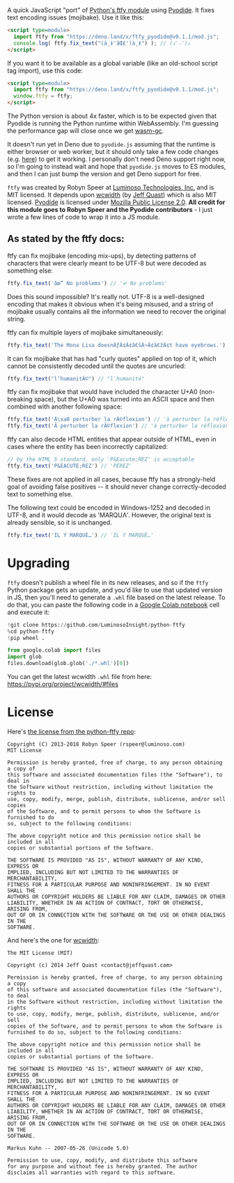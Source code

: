 A quick JavaScript "port" of [Python's ftfy module](https://pypi.org/project/ftfy/) using [Pyodide](https://github.com/pyodide/pyodide). It fixes text encoding issues (mojibake). Use it like this:

```html
<script type=module>
  import ftfy from "https://deno.land/x/ftfy_pyodide@v0.1.1/mod.js";
  console.log( ftfy.fix_text("(à¸‡'âŒ£')à¸‡") ); // (ง'⌣')ง
</script>
```

If you want it to be available as a global variable (like an old-school script tag import), use this code:
```html
<script type=module>
  import ftfy from "https://deno.land/x/ftfy_pyodide@v0.1.1/mod.js";
  window.ftfy = ftfy;
</script>
```

The Python version is about 4x faster, which is to be expected given that Pyodide is running the Python runtime within WebAssembly. I'm guessing the performance gap will close once we get [wasm-gc](https://github.com/WebAssembly/gc).

It doesn't run yet in Deno due to `pyodide.js` assuming that the runtime is either browser or web worker, but it should only take a few code changes (e.g. [here](https://github.com/pyodide/pyodide/blob/093c0dd18ddcefa4cc1bce5f404f4cec2444ef9d/src/pyodide.js#L58-L73)) to get it working. I personally don't need Deno support right now, so I'm going to instead wait and hope that `pyodide.js` moves to ES modules, and then I can just bump the version and get Deno support for free.

`ftfy` was created by Robyn Speer at [Luminoso Technologies, Inc.](LuminosoInsight) and is MIT licensed. It depends upon [wcwidth](https://github.com/jquast/wcwidth) (by [Jeff Quast](https://github.com/jquast)) which is also MIT licensed. [Pyodide](https://github.com/pyodide/pyodide) is licensed under [Mozilla Public License 2.0](https://choosealicense.com/licenses/mpl-2.0/). **All credit for this module goes to Robyn Speer and the Pyodide contributors** - I just wrote a few lines of code to wrap it into a JS module.

## As stated by the ftfy docs:

ftfy can fix mojibake (encoding mix-ups), by detecting patterns of characters that were clearly meant to be UTF-8 but were decoded as something else:

```js
ftfy.fix_text('âœ” No problems') // '✔ No problems'
```
Does this sound impossible? It's really not. UTF-8 is a well-designed encoding that makes it obvious when it's being misused, and a string of mojibake usually contains all the information we need to recover the original string.

ftfy can fix multiple layers of mojibake simultaneously:

```js
ftfy.fix_text('The Mona Lisa doesnÃƒÂ¢Ã¢â€šÂ¬Ã¢â€žÂ¢t have eyebrows.') // 'The Mona Lisa doesn't have eyebrows.'
```

It can fix mojibake that has had "curly quotes" applied on top of it, which cannot be consistently decoded until the quotes are uncurled:

```js
ftfy.fix_text("l’humanitÃ©") // "l'humanité"
```

ftfy can fix mojibake that would have included the character U+A0 (non-breaking space), but the U+A0 was turned into an ASCII space and then combined with another following space:

```js
ftfy.fix_text('Ã\xa0 perturber la rÃ©flexion') // 'à perturber la réflexion'
ftfy.fix_text('Ã perturber la rÃ©flexion') // 'à perturber la réflexion'
```

ftfy can also decode HTML entities that appear outside of HTML, even in cases where the entity has been incorrectly capitalized:

```js
// by the HTML 5 standard, only 'P&Eacute;REZ' is acceptable
ftfy.fix_text('P&EACUTE;REZ') // 'PÉREZ'
```

These fixes are not applied in all cases, because ftfy has a strongly-held goal of avoiding false positives -- it should never change correctly-decoded text to something else.

The following text could be encoded in Windows-1252 and decoded in UTF-8, and it would decode as 'MARQUɅ'. However, the original text is already sensible, so it is unchanged.

```js
ftfy.fix_text('IL Y MARQUÉ…') // 'IL Y MARQUÉ…'
```

# Upgrading

`ftfy` doesn't publish a wheel file in its new releases, and so if the `ftfy` Python package gets an update, and you'd like to use that updated version in JS, then you'll need to generate a `.whl` file based on the latest release. To do that, you can paste the following code in a [Google Colab notebook](https://colab.research.google.com/) cell and execute it:

```python
!git clone https://github.com/LuminosoInsight/python-ftfy
%cd python-ftfy
!pip wheel .

from google.colab import files
import glob
files.download(glob.glob('./*.whl')[0])
```

You can get the latest wcwidth `.whl` file from here: https://pypi.org/project/wcwidth/#files


# License

Here's [the license from the python-ftfy repo](https://github.com/LuminosoInsight/python-ftfy/blob/master/LICENSE.txt):

```
Copyright (C) 2013-2018 Robyn Speer (rspeer@luminoso.com)
MIT License

Permission is hereby granted, free of charge, to any person obtaining a copy of
this software and associated documentation files (the "Software"), to deal in
the Software without restriction, including without limitation the rights to
use, copy, modify, merge, publish, distribute, sublicense, and/or sell copies
of the Software, and to permit persons to whom the Software is furnished to do
so, subject to the following conditions:

The above copyright notice and this permission notice shall be included in all
copies or substantial portions of the Software.

THE SOFTWARE IS PROVIDED "AS IS", WITHOUT WARRANTY OF ANY KIND, EXPRESS OR
IMPLIED, INCLUDING BUT NOT LIMITED TO THE WARRANTIES OF MERCHANTABILITY,
FITNESS FOR A PARTICULAR PURPOSE AND NONINFRINGEMENT. IN NO EVENT SHALL THE
AUTHORS OR COPYRIGHT HOLDERS BE LIABLE FOR ANY CLAIM, DAMAGES OR OTHER
LIABILITY, WHETHER IN AN ACTION OF CONTRACT, TORT OR OTHERWISE, ARISING FROM,
OUT OF OR IN CONNECTION WITH THE SOFTWARE OR THE USE OR OTHER DEALINGS IN THE
SOFTWARE.
```

And here's the one for [wcwidth](https://github.com/jquast/wcwidth/blob/master/LICENSE):

```
The MIT License (MIT)

Copyright (c) 2014 Jeff Quast <contact@jeffquast.com>

Permission is hereby granted, free of charge, to any person obtaining a copy
of this software and associated documentation files (the "Software"), to deal
in the Software without restriction, including without limitation the rights
to use, copy, modify, merge, publish, distribute, sublicense, and/or sell
copies of the Software, and to permit persons to whom the Software is
furnished to do so, subject to the following conditions:

The above copyright notice and this permission notice shall be included in all
copies or substantial portions of the Software.

THE SOFTWARE IS PROVIDED "AS IS", WITHOUT WARRANTY OF ANY KIND, EXPRESS OR
IMPLIED, INCLUDING BUT NOT LIMITED TO THE WARRANTIES OF MERCHANTABILITY,
FITNESS FOR A PARTICULAR PURPOSE AND NONINFRINGEMENT. IN NO EVENT SHALL THE
AUTHORS OR COPYRIGHT HOLDERS BE LIABLE FOR ANY CLAIM, DAMAGES OR OTHER
LIABILITY, WHETHER IN AN ACTION OF CONTRACT, TORT OR OTHERWISE, ARISING FROM,
OUT OF OR IN CONNECTION WITH THE SOFTWARE OR THE USE OR OTHER DEALINGS IN THE
SOFTWARE.

Markus Kuhn -- 2007-05-26 (Unicode 5.0)

Permission to use, copy, modify, and distribute this software
for any purpose and without fee is hereby granted. The author
disclaims all warranties with regard to this software.
```
